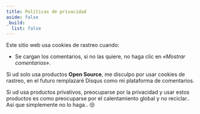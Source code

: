 ```yaml
---
title: Políticas de privacidad
aside: false
_build:
  list: false
---
```


Este sitio web usa cookies de rastreo cuando:

* Se cargan los comentarios, si no las quiere, no haga clic en *«Mostrar
  comentarios»*.

Si ud solo usa productos **Open Source**, me disculpo por usar cookies de
rastreo, en el futuro remplazaré Disqus como mi plataforma de comentarios.

Si ud usa productos privativos, preocuparse por la privacidad y usar estos
productos es como preocuparse por el calentamiento global y no reciclar.. Así
que simplemente no lo haga.. 😒

